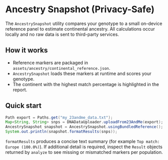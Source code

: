 # Ancestry Snapshot (Privacy-Safe)

The `AncestrySnapshot` utility compares your genotype to a small on-device
reference panel to estimate continental ancestry. All calculations occur locally
and no raw data is sent to third-party services.

## How it works
- Reference markers are packaged in `assets/ancestry/continental_reference.json`.
- `AncestrySnapshot` loads these markers at runtime and scores your genotype.
- The continent with the highest match percentage is highlighted in the report.

## Quick start
```java
Path export = Paths.get("my_23andme_data.txt");
Map<String, String> snps = DNADataUploader.uploadFrom23AndMe(export);
AncestrySnapshot snapshot = AncestrySnapshot.usingBundledReference();
System.out.println(snapshot.formatResults(snps));
```

`formatResults` produces a concise text summary (for example `Top match: Europe
(100.0%)`). If additional detail is required, inspect the `Result` objects
returned by `analyze` to see missing or mismatched markers per population.
